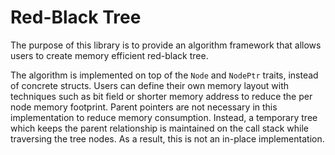 # Red-Black Tree

The purpose of this library is to provide an algorithm framework that allows
users to create memory efficient red-black tree.

The algorithm is implemented on top of the `Node` and `NodePtr` traits, instead
of concrete structs. Users can define their own memory layout with techniques
such as bit field or shorter memory address to reduce the per node memory
footprint. Parent pointers are not necessary in this implementation to reduce
memory consumption. Instead, a temporary tree which keeps the parent
relationship is maintained on the call stack while traversing the tree nodes.
As a result, this is not an in-place implementation.
